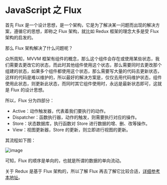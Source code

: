 # JavaScript 之 Flux

首先 Flux 是一个设计思想，是一个架构，它是为了解决某一问题而出现的解决方案，遵循它的思想，即称之 Flux 架构，就比如 Redux 框架的理念大多是受 Flux 架构的启发的。

那么 Flux 架构解决了什么问题呢？

众所周知，MVVM 框架有组件的概念，那么这个组件会存在或使用某些状态，我们需要去更改它的状态，而此时其他组件使用这个状态，那么需要同时去更改那个组建的状态，如果多个组件都使用这个状态，那么需要写大量的代码去更新状态，这样的代码是难以维护的，所以最好的解决方案是，仅仅去用代码维护状态，组件使用此状态，则更新此状态，而同时其它组件使用时，永远是最新状态即可，这就是 Flux 的设计思想。

所以，Flux 分为四部分：

- Active：动作触发器，代表着我们要执行的动作。
- Dispatcher：函数执行器，动作的触发，则需要执行对应的操作。
- Store：状态数据库，执行函数对 Store 进行数据的增、删、改等操作。
- View：视图更新器，Store 的更新，则立即进行视图的更新。

其流程如下图：

![image](https://user-images.githubusercontent.com/45085199/124557255-dfa60b00-de6b-11eb-82cf-4f6d33979c6d.png)

可知，Flux 的顺序是单向的，也就是所谓的数据的单向流动。

关于 Redux 是基于 Flux 架构的，所以了解 Flux 再去了解它比较合适，[详细参考本地址](http://cn.redux.js.org/index.html)。

